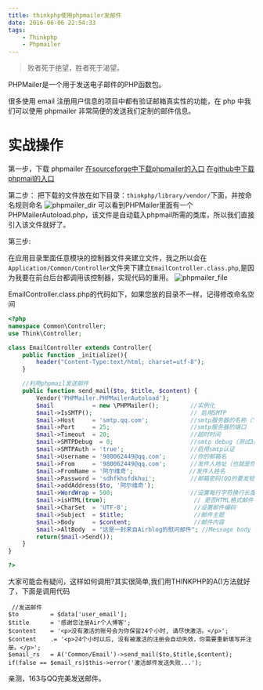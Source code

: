 ```yaml
---
title: thinkphp使用phpmailer发邮件
date: 2016-06-06 22:54:33
tags:
    - Thinkphp
    - Phpmailer
---
```


> 败者死于绝望，胜者死于渴望。

PHPMailer是一个用于发送电子邮件的PHP函数包。

<!-- more -->

很多使用 email 注册用户信息的项目中都有验证邮箱真实性的功能，在 php 中我们可以使用 phpmailer 非常简便的发送我们定制的邮件信息。

# 实战操作

第一步，下载 phpmailer
[在sourceforge中下载phpmailer的入口](https://sourceforge.net/projects/phpmailer/)
[在github中下载phpmail的入口](https://github.com/PHPMailer/PHPMailer)

第二步：
把下载的文件放在如下目录：`thinkphp/library/vendor/`下面，并按命名规则命名
![phpmailer_dir](/img/201606/phpmailer/phpmailer_dir.jpg)
可以看到PHPMailer里面有一个PHPMailerAutoload.php，该文件是自动载入phpmail所需的类库，所以我们直接引入该文件就好了。

第三步:

在应用目录里面任意模块的控制器文件夹建立文件，我之所以会在`Application/Common/Controller`文件夹下建立`EmailController.class.php`,是因为我要在前台后台都调用该控制器，实现代码的重用。
![phpmailer_file](/img/201606/phpmailer/phpmailer_file.jpg)

EmailController.class.php的代码如下，如果您放的目录不一样，记得修改命名空间

``` Php
<?php
namespace Common\Controller;
use Think\Controller;

class EmailController extends Controller{
    public function _initialize(){
        header("Content-Type:text/html; charset=utf-8");
    }

    //利用phpmail发送邮件
    public function send_mail($to, $title, $content) {
        Vendor('PHPMailer.PHPMailerAutoload');
        $mail           = new \PHPMailer();         //实例化
        $mail->IsSMTP();                            // 启用SMTP
        $mail->Host     = 'smtp.qq.com';            //smtp服务器的名称（'smtp.163.com'）
        $mail->Port     = 25;                       //smtp服务器的端口
        $mail->Timeout  = 20;                       //超时时间
        $mail->SMTPDebug  = 0;                      //smtp debug（测试3商用0）
        $mail->SMTPAuth = 'true';                   //启用smtp认证
        $mail->Username = '980062449@qq.com';       //你的邮箱名
        $mail->From     = '980062449@qq.com';       //发件人地址（也就是你的邮箱地址）
        $mail->FromName = '阿尔维奇';                //发件人姓名
        $mail->Password = 'sdhfkhsfdkhui';          //邮箱密码(QQ的要发短信获取，163登录密码)
        $mail->addAddress($to, '阿尔维奇');
        $mail->WordWrap = 500;                      //设置每行字符换行长度
        $mail->isHTML(true);                         // 是否HTML格式邮件
        $mail->CharSet  = 'UTF-8';                   //设置邮件编码
        $mail->Subject  = $title;                    //邮件主题
        $mail->Body     = $content;                  //邮件内容
        $mail->AltBody  = "这是一封来自Airblog的慰问邮件"; //Message body does not support HTML standby display.
        return($mail->Send());
    }
}

?>
```

大家可能会有疑问，这样如何调用?其实很简单,我们用THINKPHP的A()方法就好了，下面是调用代码
```
 //发送邮件
$to         = $data['user_email'];
$title      = '感谢您注册Air个人博客';
$content    = '<p>没有激活的账号会为你保留24个小时, 请尽快激活。</p>';
$content    .= '<p>24个小时以后, 没有被激活的注册会自动失效，你需要重新填写并注册。</p>';
$email_rs   = A('Common/Email')->send_mail($to,$title,$content);
if(false == $email_rs)$this->error('激活邮件发送失败...');
```

亲测，163与QQ完美发送邮件。